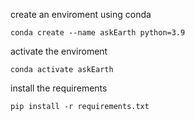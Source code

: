 create an enviroment using conda

```
conda create --name askEarth python=3.9
```

activate the enviroment

```
conda activate askEarth
```

install the requirements

```
pip install -r requirements.txt
```
